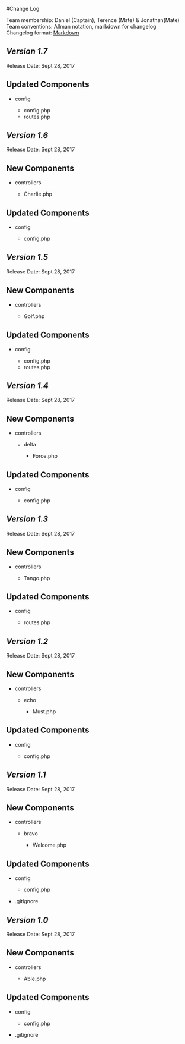#Change Log

Team membership:  Daniel (Captain), Terence (Mate) & Jonathan(Mate)  
Team conventions: Allman notation, markdown for changelog  
Changelog format: [Markdown](https://github.com/adam-p/markdown-here/wiki/Markdown-Cheatsheet) 

## *Version 1.7*

Release Date: Sept 28, 2017

## Updated Components

-   config
    
    -   config.php
    -   routes.php


## *Version 1.6*

Release Date: Sept 28, 2017

## New Components


-   controllers

    -   Charlie.php
    
## Updated Components

-   config
    
    -   config.php

## *Version 1.5*

Release Date: Sept 28, 2017

## New Components


-   controllers

    -   Golf.php
    
## Updated Components

-   config
    
    -   config.php
    -   routes.php

## *Version 1.4*

Release Date: Sept 28, 2017

## New Components


-   controllers

    -   delta
    
        - Force.php
    
## Updated Components

-   config
    
    -   config.php

## *Version 1.3*

Release Date: Sept 28, 2017

## New Components


-   controllers

    -   Tango.php
    
## Updated Components

-   config
    
    -   routes.php

## *Version 1.2*

Release Date: Sept 28, 2017

## New Components


-   controllers

    -   echo
    
        - Must.php
    
## Updated Components

-   config
    
    -   config.php

## *Version 1.1*

Release Date: Sept 28, 2017

## New Components


-   controllers

    -   bravo
    
        - Welcome.php
    
## Updated Components

-   config
    
    -   config.php
            
-   .gitignore


## *Version 1.0*

Release Date: Sept 28, 2017

## New Components


-   controllers

    -   Able.php
    
## Updated Components

-   config
    
    -   config.php
            
-   .gitignore
